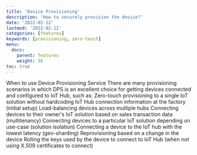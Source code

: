 ```yaml
---
title: 'Device Provisioning'
description: 'How to securely provision the device?'
date: '2022-02-12'
lastmod: '2022-02-12'
categories: [features]
keywords: [provisioning, zero-touch]
menu:
  docs:
    parent: features
    weight: 30
toc: true
---
```


When to use Device Provisioning Service
There are many provisioning scenarios in which DPS is an excellent choice for getting devices connected and configured to IoT Hub, such as:
Zero-touch provisioning to a single IoT solution without hardcoding IoT Hub connection information at the factory (initial setup)
Load-balancing devices across multiple hubs
Connecting devices to their owner's IoT solution based on sales transaction data (multitenancy)
Connecting devices to a particular IoT solution depending on use-case (solution isolation)
Connecting a device to the IoT hub with the lowest latency (geo-sharding)
Reprovisioning based on a change in the device
Rolling the keys used by the device to connect to IoT Hub (when not using X.509 certificates to connect)
